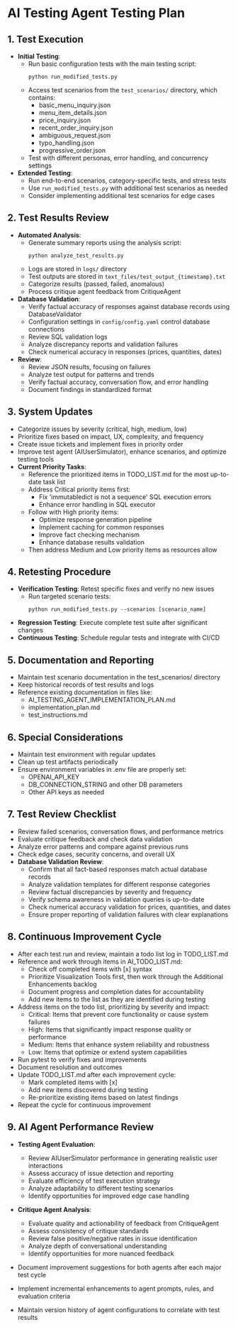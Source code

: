 # AI Testing Agent Testing Plan

## 1. Test Execution
- **Initial Testing**: 
  - Run basic configuration tests with the main testing script:
    ```
    python run_modified_tests.py
    ```
  - Access test scenarios from the `test_scenarios/` directory, which contains:
    - basic_menu_inquiry.json
    - menu_item_details.json
    - price_inquiry.json
    - recent_order_inquiry.json
    - ambiguous_request.json
    - typo_handling.json
    - progressive_order.json
  - Test with different personas, error handling, and concurrency settings
- **Extended Testing**:
  - Run end-to-end scenarios, category-specific tests, and stress tests
  - Use `run_modified_tests.py` with additional test scenarios as needed
  - Consider implementing additional test scenarios for edge cases

## 2. Test Results Review
- **Automated Analysis**:
  - Generate summary reports using the analysis script:
    ```
    python analyze_test_results.py
    ```
  - Logs are stored in `logs/` directory
  - Test outputs are stored in `text_files/test_output_{timestamp}.txt`
  - Categorize results (passed, failed, anomalous)
  - Process critique agent feedback from CritiqueAgent
- **Database Validation**:
  - Verify factual accuracy of responses against database records using DatabaseValidator
  - Configuration settings in `config/config.yaml` control database connections
  - Review SQL validation logs 
  - Analyze discrepancy reports and validation failures
  - Check numerical accuracy in responses (prices, quantities, dates)
- **Review**:
  - Review JSON results, focusing on failures
  - Analyze test output for patterns and trends
  - Verify factual accuracy, conversation flow, and error handling
  - Document findings in standardized format

## 3. System Updates
- Categorize issues by severity (critical, high, medium, low)
- Prioritize fixes based on impact, UX, complexity, and frequency
- Create issue tickets and implement fixes in priority order
- Improve test agent (AIUserSimulator), enhance scenarios, and optimize testing tools
- **Current Priority Tasks**:
  - Reference the prioritized items in TODO_LIST.md for the most up-to-date task list
  - Address Critical priority items first:
    - Fix 'immutabledict is not a sequence' SQL execution errors
    - Enhance error handling in SQL executor
  - Follow with High priority items:
    - Optimize response generation pipeline
    - Implement caching for common responses
    - Improve fact checking mechanism
    - Enhance database results validation
  - Then address Medium and Low priority items as resources allow

## 4. Retesting Procedure
- **Verification Testing**: Retest specific fixes and verify no new issues
  - Run targeted scenario tests:
    ```
    python run_modified_tests.py --scenarios [scenario_name]
    ```
- **Regression Testing**: Execute complete test suite after significant changes
- **Continuous Testing**: Schedule regular tests and integrate with CI/CD

## 5. Documentation and Reporting
- Maintain test scenario documentation in the test_scenarios/ directory
- Keep historical records of test results and logs
- Reference existing documentation in files like:
  - AI_TESTING_AGENT_IMPLEMENTATION_PLAN.md
  - implementation_plan.md
  - test_instructions.md

## 6. Special Considerations
- Maintain test environment with regular updates
- Clean up test artifacts periodically
- Ensure environment variables in .env file are properly set:
  - OPENAI_API_KEY
  - DB_CONNECTION_STRING and other DB parameters
  - Other API keys as needed

## 7. Test Review Checklist
- Review failed scenarios, conversation flows, and performance metrics
- Evaluate critique feedback and check data validation
- Analyze error patterns and compare against previous runs
- Check edge cases, security concerns, and overall UX
- **Database Validation Review**:
  - Confirm that all fact-based responses match actual database records
  - Analyze validation templates for different response categories
  - Review factual discrepancies by severity and frequency
  - Verify schema awareness in validation queries is up-to-date
  - Check numerical accuracy validation for prices, quantities, and dates
  - Ensure proper reporting of validation failures with clear explanations

## 8. Continuous Improvement Cycle
- After each test run and review, maintain a todo list log in TODO_LIST.md
- Reference and work through items in AI_TODO_LIST.md:
  - Check off completed items with [x] syntax
  - Prioritize Visualization Tools first, then work through the Additional Enhancements backlog
  - Document progress and completion dates for accountability
  - Add new items to the list as they are identified during testing
- Address items on the todo list, prioritizing by severity and impact:
  - Critical: Items that prevent core functionality or cause system failures
  - High: Items that significantly impact response quality or performance
  - Medium: Items that enhance system reliability and robustness
  - Low: Items that optimize or extend system capabilities
- Run pytest to verify fixes and improvements
- Document resolution and outcomes
- Update TODO_LIST.md after each improvement cycle:
  - Mark completed items with [x]
  - Add new items discovered during testing
  - Re-prioritize existing items based on latest findings
- Repeat the cycle for continuous improvement

## 9. AI Agent Performance Review
- **Testing Agent Evaluation**:
  - Review AIUserSimulator performance in generating realistic user interactions
  - Assess accuracy of issue detection and reporting
  - Evaluate efficiency of test execution strategy
  - Analyze adaptability to different testing scenarios
  - Identify opportunities for improved edge case handling

- **Critique Agent Analysis**:
  - Evaluate quality and actionability of feedback from CritiqueAgent
  - Assess consistency of critique standards
  - Review false positive/negative rates in issue identification
  - Analyze depth of conversational understanding
  - Identify opportunities for more nuanced feedback

- Document improvement suggestions for both agents after each major test cycle
- Implement incremental enhancements to agent prompts, rules, and evaluation criteria
- Maintain version history of agent configurations to correlate with test results